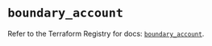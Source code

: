 # `boundary_account`

Refer to the Terraform Registry for docs: [`boundary_account`](https://registry.terraform.io/providers/hashicorp/boundary/1.3.1/docs/resources/account).
